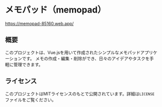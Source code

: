 # メモパッド（memopad）

https://memopad-85160.web.app/

## 概要

このプロジェクトは、Vue.jsを用いて作成されたシンプルなメモパッドアプリケーションです。
メモの作成・編集・削除ができ、日々のアイデアやタスクを手軽に管理できます。

## ライセンス

このプロジェクトはMITライセンスのもとで公開されています。詳細は`LICENSE`ファイルをご覧ください。

